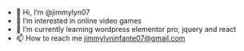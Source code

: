 - 👋 Hi, I’m @jimmylyn07
- 👀 I’m interested in online video games
- 🌱 I’m currently learning wordpress elementor pro, jquery and react
- 📫 How to reach me jimmylyninfante07@gmail.com
